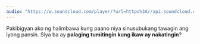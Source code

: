 ```yaml
---
audio: "https://w.soundcloud.com/player/?url=https%3A//api.soundcloud.com/tracks/1406306812%3Fsecret_token%3Ds-v7k9rz9BUbv&color=%23ff5500&auto_play=true&hide_related=false&show_comments=true&show_user=true&show_reposts=false&show_teaser=true&visual=true"
---
```


Pakibigyan ako ng halimbawa kung paano niya sinusubukang tawagin ang iyong pansin. Siya ba ay <strong>palaging tumitingin kung ikaw ay nakatingin</strong>?